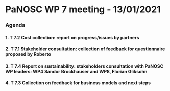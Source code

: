 # PaNOSC WP 7 meeting - 13/01/2021

### Agenda

#### 1. T 7.2 Cost collection: report on progress/issues by partners
#### 2. T 7.1 Stakeholder consultation: collection of feedback for questionnaire proposed by Roberto
#### 3. T 7.4 Report on sustainability: stakeholders consultation with PaNOSC WP leaders: WP4 Sandor Brockhauser and WP8, Florian Gliksohn
#### 4. T 7.3 Collection on feedback for business models and next steps
